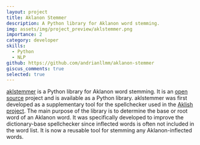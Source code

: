 ```yaml
---
layout: project
title: Aklanon Stemmer
description: A Python library for Aklanon word stemming.
img: assets/img/project_preview/aklstemmer.png
importance: 2
category: developer
skills:
  - Python
  - NLP
github: https://github.com/andrianllmm/aklanon-stemmer
giscus_comments: true
selected: true
---
```


[aklstemmer](https://github.com/andrianllmm/aklanon-stemmer) is a Python library for Aklanon word stemming. It is an [open source](https://github.com/andrianllmm/aklanon-stemmer) project and is available as a Python library. aklstemmer was first developed as a supplementary tool for the spellchecker used in the [Aklish project](/projects/aklish). The main purpose of the library is to determine the base or root word of an Aklanon word. It was specifically developed to improve the dictionary-base spellchecker since inflected words is often not included in the word list. It is now a reusable tool for stemming any Aklanon-inflected words.
